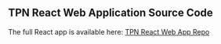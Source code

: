 ## TPN React Web Application Source Code
The full React app is available here: [TPN React Web App Repo](https://github.com/sanafatima24/TPNConnect_Website_Prototype_With_ChatAI.git)
